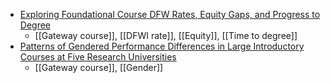 - [Exploring Foundational Course DFW Rates, Equity Gaps, and Progress to Degree](https://www.aplu.org/our-work/1-driving-equitable-student-success/achieving-university-transformation-and-systemic-changes/center-for-public-university-transformation/powered-by-publics/our-work/pxp-events/dfw.html)
	- [[Gateway course]], [[DFWI rate]], [[Equity]], [[Time to degree]]
- [Patterns of Gendered Performance Differences in Large Introductory Courses at Five Research Universities](https://journals.sagepub.com/doi/full/10.1177/2332858417743754)
	- [[Gateway course]], [[Gender]]